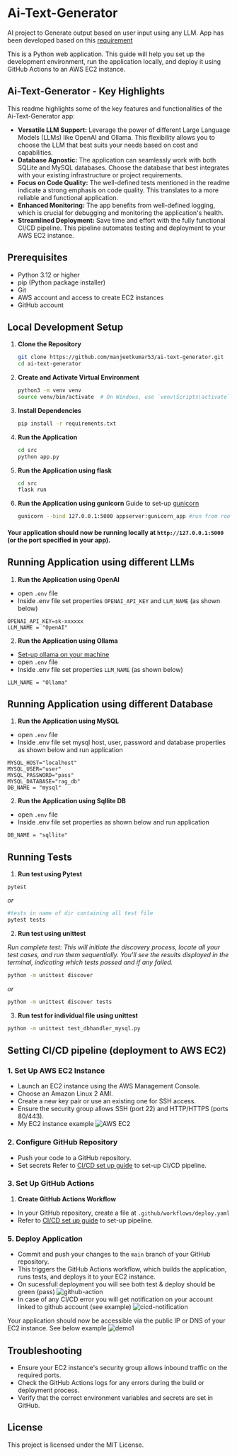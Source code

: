 # Ai-Text-Generator

AI project to Generate output based on user input using any LLM. App has been developed based on this [requirement](docs/index.md)

This is a Python web application. This guide will help you set up the development environment, run the application locally, and deploy it using GitHub Actions to an AWS EC2 instance.

## Ai-Text-Generator - Key Highlights

This readme highlights some of the key features and functionalities of the Ai-Text-Generator app:

- **Versatile LLM Support:** Leverage the power of different Large Language Models (LLMs) like OpenAI and Ollama. This flexibility allows you to choose the LLM that best suits your needs based on cost and capabilities.
- **Database Agnostic:** The application can seamlessly work with both SQLite and MySQL databases. Choose the database that best integrates with your existing infrastructure or project requirements.
- **Focus on Code Quality:** The well-defined tests mentioned in the readme indicate a strong emphasis on code quality. This translates to a more reliable and functional application.
- **Enhanced Monitoring:** The app benefits from well-defined logging, which is crucial for debugging and monitoring the application's health.
- **Streamlined Deployment:** Save time and effort with the fully functional CI/CD pipeline. This pipeline automates testing and deployment to your AWS EC2 instance.

## Prerequisites

- Python 3.12 or higher
- pip (Python package installer)
- Git
- AWS account and access to create EC2 instances
- GitHub account

## Local Development Setup

1.  **Clone the Repository**

    ```sh
    git clone https://github.com/manjeetkumar53/ai-text-generator.git
    cd ai-text-generator
    ```

2.  **Create and Activate Virtual Environment**

    ```sh
    python3 -m venv venv
    source venv/bin/activate  # On Windows, use `venv\Scripts\activate`
    ```

3.  **Install Dependencies**

    ```sh
    pip install -r requirements.txt
    ```

4.  **Run the Application**

    ```sh
    cd src
    python app.py
    ```

5.  **Run the Application using flask**

    ```sh
    cd src
    flask run
    ```

6.  **Run the Application using gunicorn** Guide to set-up [gunicorn](setup_gunicorn.md)

    ```sh
    gunicorn --bind 127.0.0.1:5000 appserver:gunicorn_app #run from root project root dir
    ```

#### Your application should now be running locally at `http://127.0.0.1:5000` (or the port specified in your app).

## Running Application using different LLMs

1. **Run the Application using OpenAI**

- open `.env` file
- Inside .env file set properties `OPENAI_API_KEY` and `LLM_NAME` (as shown below)

```properties
OPENAI_API_KEY=sk-xxxxxx
LLM_NAME = "OpenAI"
```

2. **Run the Application using Ollama**

- [Set-up ollama on your machine](https://github.com/ollama/ollama)
- open `.env` file
- Inside .env file set properties `LLM_NAME` (as shown below)

```properties
LLM_NAME = "Ollama"
```

## Running Application using different Database

1. **Run the Application using MySQL**

- open `.env` file
- Inside .env file set mysql host, user, password and database properties as shown below and run application

```properties
MYSQL_HOST="localhost"
MYSQL_USER="user"
MYSQL_PASSWORD="pass"
MYSQL_DATABASE="rag_db"
DB_NAME = "mysql"
```

2. **Run the Application using Sqllite DB**

- open `.env` file
- Inside .env file set properties as shown below and run application

```properties
DB_NAME = "sqllite"
```

## Running Tests

1. **Run test using Pytest**

```shell
pytest
```

_or_

```sh
#tests in name of dir containing all test file
pytest tests
```

2. **Run test using unittest**

_Run complete test: This will initiate the discovery process, locate all your test cases, and run them sequentially. You'll see the results displayed in the terminal, indicating which tests passed and if any failed._

```sh
python -m unittest discover
```

_or_

```sh
python -m unittest discover tests
```

3. **Run test for individual file using unittest**

```sh
python -m unittest test_dbhandler_mysql.py
```

## Setting CI/CD pipeline (deployment to AWS EC2)

### 1. Set Up AWS EC2 Instance

- Launch an EC2 instance using the AWS Management Console.
- Choose an Amazon Linux 2 AMI.
- Create a new key pair or use an existing one for SSH access.
- Ensure the security group allows SSH (port 22) and HTTP/HTTPS (ports 80/443).
- My EC2 instance example
  ![AWS EC2](docs/aws-ec2.png)

### 2. Configure GitHub Repository

- Push your code to a GitHub repository.
- Set secrets Refer to [CI/CD set up guide](setup_cicd.md) to set-up CI/CD pipeline.

### 3. Set Up GitHub Actions

1. **Create GitHub Actions Workflow**

- In your GitHub repository, create a file at `.github/workflows/deploy.yaml`
- Refer to [CI/CD set up guide](setup_cicd.md) to set-up pipeline.

### 5. Deploy Application

- Commit and push your changes to the `main` branch of your GitHub repository.
- This triggers the GitHub Actions workflow, which builds the application, runs tests, and deploys it to your EC2 instance.
- On sucessfull deployment you will see both test & deploy should be green (pass)
  ![github-action](docs/githubaction.png)
- In case of any CI/CD error you will get notification on your account linked to github account (see example)
  ![cicd-notification](docs/cicd-notification.png)

Your application should now be accessible via the public IP or DNS of your EC2 instance.
See below example
![demo1](docs/demo1.png)

## Troubleshooting

- Ensure your EC2 instance's security group allows inbound traffic on the required ports.
- Check the GitHub Actions logs for any errors during the build or deployment process.
- Verify that the correct environment variables and secrets are set in GitHub.

## License

This project is licensed under the MIT License.
